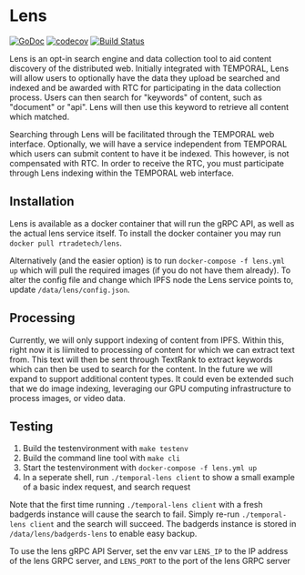 # Lens

[![GoDoc](https://godoc.org/github.com/RTradeLtd/Lens?status.svg)](https://godoc.org/github.com/RTradeLtd/Lens) [![codecov](https://codecov.io/gh/RTradeLtd/Lens/branch/master/graph/badge.svg)](https://codecov.io/gh/RTradeLtd/Lens) [![Build Status](https://travis-ci.com/RTradeLtd/Lens.svg?branch=master)](https://travis-ci.com/RTradeLtd/Lens)

Lens is an opt-in search engine and data collection tool to aid content discovery of the distributed web. Initially integrated with TEMPORAL, Lens will allow users to optionally have the data they upload be searched and indexed and be awarded with RTC for participating in the data collection process. Users can then search for "keywords" of content, such as "document" or "api". Lens will then use this keyword to retrieve all content which matched.

Searching through Lens will be facilitated through the TEMPORAL web interface. Optionally, we will have a service independent from TEMPORAL which users can submit content to have it be indexed. This however, is not compensated with RTC. In order to receive the RTC, you must participate through Lens indexing within the TEMPORAL web interface.

## Installation

Lens is available as a docker container that will run the gRPC API, as well as the actual lens service itself. To install the docker container you may run `docker pull rtradetech/lens`.

Alternatively (and the easier option) is to run `docker-compose -f lens.yml up` which will pull the required images (if you do not have them already). To alter the config file and change which IPFS node the Lens service points to, update `/data/lens/config.json`.

## Processing

Currently, we will only support indexing of content from IPFS. Within this, right now it is liimited to processing of content for which we can extract text from. This text will then be sent through TextRank to extract keywords which can then be used to search for the content. In the future we will expand to support additional content types. It could even be extended such that we do image indexing, leveraging our GPU computing infrastructure to process images, or video data.

## Testing

1) Build the testenvironment with `make testenv`
2) Build the command line tool with `make cli`
3) Start the testenvironment with `docker-compose -f lens.yml up`
4) In a seperate shell, run `./temporal-lens client` to show a small example of a basic index request, and search request

Note that the first time running `./temporal-lens client` with a fresh badgerds instance will cause the search to fail. Simply re-run `./temporal-lens client` and the search will succeed. The badgerds instance is stored in `/data/lens/badgerds-lens` to enable easy backup.

To use the lens gRPC API Server, set the env var `LENS_IP` to the IP address of the lens GRPC server, and `LENS_PORT` to the port of the lens GRPC server
